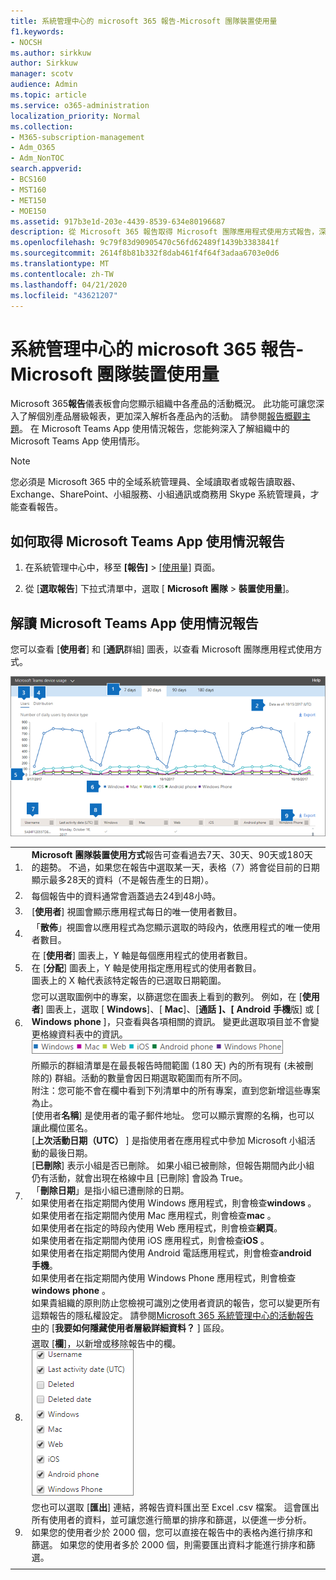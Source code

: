 ```yaml
---
title: 系統管理中心的 microsoft 365 報告-Microsoft 團隊裝置使用量
f1.keywords:
- NOCSH
ms.author: sirkkuw
author: Sirkkuw
manager: scotv
audience: Admin
ms.topic: article
ms.service: o365-administration
localization_priority: Normal
ms.collection:
- M365-subscription-management
- Adm_O365
- Adm_NonTOC
search.appverid:
- BCS160
- MST160
- MET150
- MOE150
ms.assetid: 917b3e1d-203e-4439-8539-634e80196687
description: 從 Microsoft 365 報告取得 Microsoft 團隊應用程式使用方式報告，深入瞭解組織中所使用的 Microsoft 團隊應用程式。
ms.openlocfilehash: 9c79f83d90905470c56fd62489f1439b3383841f
ms.sourcegitcommit: 2614f8b81b332f8dab461f4f64f3adaa6703e0d6
ms.translationtype: MT
ms.contentlocale: zh-TW
ms.lasthandoff: 04/21/2020
ms.locfileid: "43621207"
---
```

# <a name="microsoft-365-reports-in-the-admin-center---microsoft-teams-device-usage"></a>系統管理中心的 microsoft 365 報告-Microsoft 團隊裝置使用量

Microsoft 365**報告**儀表板會向您顯示組織中各產品的活動概況。 此功能可讓您深入了解個別產品層級報表，更加深入解析各產品內的活動。 請參閱[報告概觀主題](activity-reports.md)。 在 Microsoft Teams App 使用情況報告，您能夠深入了解組織中的 Microsoft Teams App 使用情形。
  
> [!NOTE]
> 您必須是 Microsoft 365 中的全域系統管理員、全域讀取者或報告讀取器、Exchange、SharePoint、小組服務、小組通訊或商務用 Skype 系統管理員，才能查看報告。  
 
## <a name="how-to-get-to-the-microsoft-teams-app-usage-report"></a>如何取得 Microsoft Teams App 使用情況報告

1. 在系統管理中心中，移至 **[報告]** \> <a href="https://go.microsoft.com/fwlink/p/?linkid=2074756" target="_blank">[使用量]</a> 頁面。

    
2. 從 [**選取報告**] 下拉式清單中，選取 [ **Microsoft 團隊** \> **裝置使用量**]。
  
## <a name="interpret-the-microsoft-teams-app-usage-report"></a>解讀 Microsoft Teams App 使用情況報告

您可以查看 [**使用者**] 和 [**通訊**群組] 圖表，以查看 Microsoft 團隊應用程式使用方式。 
  
![Microsoft 365 報告-Microsoft 小組應用程式使用方式](../../media/de35c4de-76b4-4109-a806-66774665499b.png)
  
|||
|:-----|:-----|
|1.  <br/> |**Microsoft 團隊裝置使用方式**報告可查看過去7天、30天、90天或180天的趨勢。 不過，如果您在報告中選取某一天，表格（7）將會從目前的日期顯示最多28天的資料（不是報告產生的日期）。  <br/> |
|2.  <br/> |每個報告中的資料通常會涵蓋過去24到48小時。  <br/> |
|3.  <br/> |[**使用者**] 視圖會顯示應用程式每日的唯一使用者數目。  <br/> |
|4.  <br/> |「**散佈**」視圖會以應用程式為您顯示選取的時段內，依應用程式的唯一使用者數目。  <br/> |
|5.  <br/> | 在 [**使用者**] 圖表上，Y 軸是每個應用程式的使用者數目。  <br/>  在 [**分配**] 圖表上，Y 軸是使用指定應用程式的使用者數目。  <br/>  圖表上的 X 軸代表該特定報告的已選取日期範圍。  <br/> |
|6.  <br/> |您可以選取圖例中的專案，以篩選您在圖表上看到的數列。 例如，在 [**使用者**] 圖表上，選取 [ **Windows**]、[ **Mac**]、[**通話** **]、[** **Android 手機**版] 或 [ **Windows phone** ]，只查看與各項相關的資訊。 變更此選取項目並不會變更格線資料表中的資訊。  <br/> ![您可以透過選取應用程式類型來篩選 Microsoft 團隊應用程式使用狀況圖表。](../../media/64ee1cb1-ca80-4964-8234-7fc671135c3d.png)|
|7.  <br/> | 所顯示的群組清單是在最長報告時間範圍 (180 天) 內的所有現有 (未被刪除的) 群組。活動的數量會因日期選取範圍而有所不同。  <br/> 附注：您可能不會在欄中看到下列清單中的所有專案，直到您新增這些專案為止。<br/> [使用者**名稱**] 是使用者的電子郵件地址。 您可以顯示實際的名稱，也可以讓此欄位匿名。  <br/> [**上次活動日期（UTC）** ] 是指使用者在應用程式中參加 Microsoft 小組活動的最後日期。  <br/> [**已刪除**] 表示小組是否已刪除。 如果小組已被刪除，但報告期間內此小組仍有活動，就會出現在格線中且 [已刪除] 會設為 True。  <br/> 「**刪除日期**」是指小組已遭刪除的日期。  <br/> 如果使用者在指定期間內使用 Windows 應用程式，則會檢查**windows** 。  <br/> 如果使用者在指定期間內使用 Mac 應用程式，則會檢查**mac** 。  <br/> 如果使用者在指定的時段內使用 Web 應用程式，則會檢查**網頁**。  <br/> 如果使用者在指定期間內使用 iOS 應用程式，則會檢查**iOS** 。  <br/> 如果使用者在指定期間內使用 Android 電話應用程式，則會檢查**android 手機**。  <br/> 如果使用者在指定期間內使用 Windows Phone 應用程式，則會檢查**windows phone** 。  <br/>  如果貴組織的原則防止您檢視可識別之使用者資訊的報告，您可以變更所有這類報告的隱私權設定。 請參閱[Microsoft 365 系統管理中心的活動報告中](activity-reports.md)的 [**我要如何隱藏使用者層級詳細資料？** ] 區段。  <br/> |
|8.  <br/> |選取 [**欄**]，以新增或移除報告中的欄。  <br/> ![Teams uapp usage report - choose columns](../../media/333f3077-696d-4829-b0a7-1046b3822222.png)|
|9.  <br/> |您也可以選取 [**匯出**] 連結，將報告資料匯出至 Excel .csv 檔案。 這會匯出所有使用者的資料，並可讓您進行簡單的排序和篩選，以便進一步分析。 如果您的使用者少於 2000 個，您可以直接在報告中的表格內進行排序和篩選。 如果您的使用者多於 2000 個，則需要匯出資料才能進行排序和篩選。  <br/> |
|||
   
  


